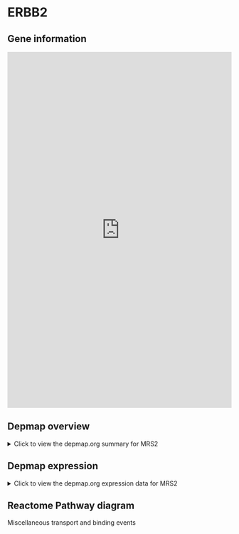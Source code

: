 <h1>ERBB2</h1>

<h2>Gene information</h2>
<iframe src="https://depmap.org/portal/gene/MRS2?tab=about" style="border:none;width:100%;height:800px"></iframe>

<h2>Depmap overview</h2>
<details>
  <summary>Click to view the depmap.org summary for MRS2</summary>
  <iframe src="https://depmap.org/portal/gene/MRS2?tab=overview" style="border:none;width:100%;height:800px"></iframe>
</details>

<h2>Depmap expression</h2>
<details>
  <summary>Click to view the depmap.org expression data for MRS2</summary>
  <iframe src="https://depmap.org/portal/gene/MRS2?tab=characterization" style="border:none;width:100%;height:800px"></iframe>
</details>



<h2>Reactome Pathway diagram</h2>
Miscellaneous transport and binding events
<div id="diagramHolder"></div>

<script>
    //Creating the Reactome Diagram widget
    //Take into account a proxy needs to be set up in your server side pointing to www.reactome.org
    function onReactomeDiagramReady(){  //This function is automatically called when the widget code is ready to be used
        var diagram = Reactome.Diagram.create({
            "placeHolder" : "diagramHolder",
            "width" : 900,
            "height" : 500
        });

        //Initialising it to the "Hemostasis" pathway
        diagram.loadDiagram("R-HSA-5223345");

        //Adding different listeners

        diagram.onDiagramLoaded(function (loaded) {
            console.info("Loaded ", loaded);
            diagram.flagItems("BAD");
	    diagram.flagItems("Q92934");
            if (loaded == "R-HSA-5223345") diagram.selectItem("R-HSA-5223345");
        });

     }
</script>



